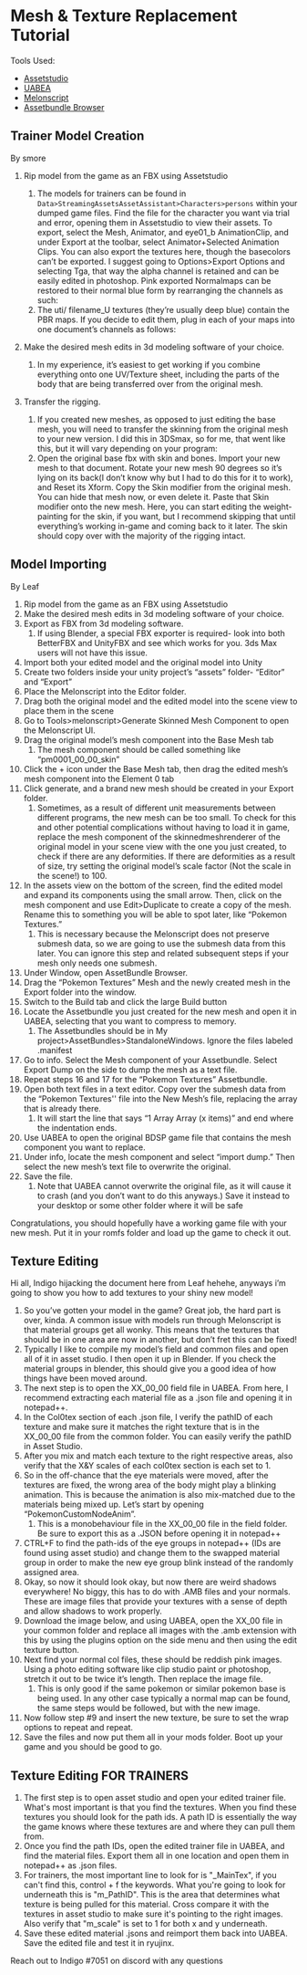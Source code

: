 
# Mesh & Texture Replacement Tutorial

Tools Used:

- [Assetstudio](https://github.com/Perfare/AssetStudio)
- [UABEA](https://github.com/nesrak1/UABEA/releases)
- [Melonscript](https://pastebin.com/raw/iCpxzSEF)
- [Assetbundle Browser](https://github.com/Unity-Technologies/AssetBundles-Browser)

## Trainer Model Creation

By smore

1. Rip model from the game as an FBX using Assetstudio  
   1. The models for trainers can be found in `Data>StreamingAssetsAssetAssistant>Characters>persons` within your dumped game files. Find the file for the character you want via trial and error, opening them in Assetstudio to view their assets. To export, select the Mesh, Animator, and eye01_b AnimationClip, and under Export at the toolbar, select Animator+Selected Animation Clips. You can also export the textures here, though the basecolors can’t be exported. I suggest going to Options>Export Options and selecting Tga, that way the alpha channel is retained and can be easily edited in photoshop. Pink exported Normalmaps can be restored to their normal blue form by rearranging the channels as such:
   2. The uti/ filename_U textures (they’re usually deep blue) contain the PBR maps. If you decide to edit them, plug in each of your maps into one document’s channels as follows:

2. Make the desired mesh edits in 3d modeling software of your choice.
   1. In my experience, it’s easiest to get working if you combine everything onto one UV/Texture sheet, including the parts of the body that are being transferred over from the original mesh.
3. Transfer the rigging.
   1. If you created new meshes, as opposed to just editing the base mesh, you will need to transfer the skinning from the original mesh to your new version. I did this in 3DSmax, so for me, that went like this, but it will vary depending on your program:
   2. Open the original base fbx with skin and bones. Import your new mesh to that document. Rotate your new mesh 90 degrees so it’s lying on its back(I don’t know why but I had to do this for it to work), and Reset its Xform. Copy the Skin modifier from the original mesh. You can hide that mesh now, or even delete it. Paste that Skin modifier onto the new mesh. Here, you can start editing the weight-painting for the skin, if you want, but I recommend skipping that until everything’s working in-game and coming back to it later. The skin should copy over with the majority of the rigging intact.

## Model Importing

By Leaf

1. Rip model from the game as an FBX using Assetstudio
2. Make the desired mesh edits in 3d modeling software of your choice.
3. Export as FBX from 3d modeling software.
   1. If using Blender, a special FBX exporter is required- look into both BetterFBX and UnityFBX and see which works for you. 3ds Max users will not have this issue.
4. Import both your edited model and the original model into Unity
5. Create two folders inside your unity project’s “assets” folder- “Editor” and “Export”
6. Place the Melonscript into the Editor folder.
7. Drag both the original model and the edited model into the scene view to place them in the scene
8. Go to Tools>melonscript>Generate Skinned Mesh Component to open the Melonscript UI.
9. Drag the original model’s mesh component into the Base Mesh tab
   1. The mesh component should be called something like “pm0001_00_00_skin”
10. Click the + icon under the Base Mesh tab, then drag the edited mesh’s mesh component into the Element 0 tab
11. Click generate, and a brand new mesh should be created in your Export folder.
    1. Sometimes, as a result of different unit measurements between different programs, the new mesh can be too small. To check for this and other potential complications without having to load it in game, replace the mesh component of the skinnedmeshrenderer of the original model in your scene view with the one you just created, to check if there are any deformities. If there are deformities as a result of size, try setting the original model’s scale factor (Not the scale in the scene!) to 100.
12. In the assets view on the bottom of the screen, find the edited model and expand its components using the small arrow. Then, click on the mesh component and use Edit>Duplicate to create a copy of the mesh. Rename this to something you will be able to spot later, like “Pokemon Textures.”
    1. This is necessary because the Melonscript does not preserve submesh data, so we are going to use the submesh data from this later. You can ignore this step and related subsequent steps if your mesh only needs one submesh.
13. Under Window, open AssetBundle Browser.
14. Drag the “Pokemon Textures” Mesh and the newly created mesh in the Export folder into the window.
15. Switch to the Build tab and click the large Build button
16. Locate the Assetbundle you just created for the new mesh and open it in UABEA, selecting that you want to compress to memory.
    1. The Assetbundles should be in My project>AssetBundles>StandaloneWindows. Ignore the files labeled .manifest
17. Go to info. Select the Mesh component of your Assetbundle. Select Export Dump on the side to dump the mesh as a text file.
18. Repeat steps 16 and 17 for the “Pokemon Textures” Assetbundle.
19. Open both text files in a text editor. Copy over the submesh data from the “Pokemon Textures'' file into the New Mesh’s file, replacing the array that is already there.
    1. It will start the line that says “1 Array Array (x items)” and end where the indentation ends.
20. Use UABEA to open the original BDSP game file that contains the mesh component you want to replace.
21. Under info, locate the mesh component and select “import dump.” Then select the new mesh’s text file to overwrite the original.
22. Save the file.
    1. Note that UABEA cannot overwrite the original file, as it will cause it to crash (and you don’t want to do this anyways.) Save it instead to your desktop or some other folder where it will be safe

Congratulations, you should hopefully have a working game file with your new mesh. Put it in your romfs folder and load up the game to check it out.

## Texture Editing

Hi all, Indigo hijacking the document here from Leaf hehehe, anyways i’m going to show you how to add textures to your shiny new model!

1. So you’ve gotten your model in the game? Great job, the hard part is over, kinda. A common issue with models run through Melonscript is that material groups get all wonky. This means that the textures that should be in one area are now in another, but don’t fret this can be fixed!
2. Typically I like to compile my model’s field and common files and open all of it in asset studio. I then open it up in Blender. If you check the material groups in blender, this should give you a good idea of how things have been moved around.
3. The next step is to open the XX_00_00 field file in UABEA. From here, I recommend extracting each material file as a .json file and opening it in notepad++.
4. In the Col0tex section of each .json file, I verify the pathID of each texture and make sure it matches the right texture that is in the XX_00_00 file from the common folder. You can easily verify the pathID in Asset Studio.
5. After you mix and match each texture to the right respective areas, also verify that the X&Y scales of each col0tex section is each set to 1.
6. So in the off-chance that the eye materials were moved, after the textures are fixed, the wrong area of the body might play a blinking animation. This is because the animation is also mix-matched due to the materials being mixed up. Let’s start by opening “PokemonCustomNodeAnim”.
   1. This is a monobehaviour file in the XX_00_00 file in the field folder. Be sure to export this as a .JSON before opening it in notepad++
7. CTRL+F to find the path-ids of the eye groups in notepad++ (IDs are found using asset studio) and change them to the swapped material group in order to make the new eye group blink instead of the randomly assigned area.
8. Okay, so now it should look okay, but now there are weird shadows everywhere! No biggy, this has to do with .AMB files and your normals. These are image files that provide your textures with a sense of depth and allow shadows to work properly.
9. Download the image below, and using UABEA, open the XX_00 file in your common folder and replace all images with the .amb extension with this by using the plugins option on the side menu and then using the edit texture button.
10. Next find your normal col files, these should be reddish pink images. Using a photo editing software like clip studio paint or photoshop, stretch it out to be twice it’s length. Then replace the image file.
    1. This is only good if the same pokemon or similar pokemon base is being used. In any other case typically a normal map can be found, the same steps would be followed, but with the new image.
11. Now follow step #9 and insert the new texture, be sure to set the wrap options to repeat and repeat.
12. Save the files and now put them all in your mods folder. Boot up your game and you should be good to go.

## Texture Editing FOR TRAINERS

1. The first step is to open asset studio and open your edited trainer file. What's most important is that you find the textures. When you find these textures you should look for the path ids. A path ID is essentially the way the game knows where these textures are and where they can pull them from.
2. Once you find the path IDs, open the edited trainer file in UABEA, and find the material files. Export them all in one location and open them in notepad++ as .json files.
3. For trainers, the most important line to look for is "_MainTex", if you can't find this, control + f the keywords. What you're going to look for underneath this is "m_PathID". This is the area that determines what texture is being pulled for this material. Cross compare it with the textures in asset studio to make sure it's pointing to the right images. Also verify that "m_scale" is set to 1 for both x and y underneath.
4. Save these edited material .jsons and reimport them back into UABEA. Save the edited file and test it in ryujinx.

Reach out to Indigo #7051 on discord with any questions
